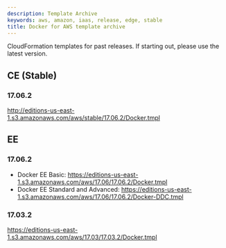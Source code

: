 ```yaml
---
description: Template Archive
keywords: aws, amazon, iaas, release, edge, stable
title: Docker for AWS template archive
---
```


CloudFormation templates for past releases. If starting out, please use the latest version.

## CE (Stable)

### 17.06.2

http://editions-us-east-1.s3.amazonaws.com/aws/stable/17.06.2/Docker.tmpl

## EE

### 17.06.2

 * Docker EE Basic: https://editions-us-east-1.s3.amazonaws.com/aws/17.06/17.06.2/Docker.tmpl
 * Docker EE Standard and Advanced: https://editions-us-east-1.s3.amazonaws.com/aws/17.06/17.06.2/Docker-DDC.tmpl

### 17.03.2

https://editions-us-east-1.s3.amazonaws.com/aws/17.03/17.03.2/Docker.tmpl
